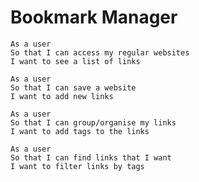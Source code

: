 # Bookmark Manager #

```
As a user
So that I can access my regular websites
I want to see a list of links
```

```
As a user
So that I can save a website
I want to add new links
```

```
As a user
So that I can group/organise my links
I want to add tags to the links
```

```
As a user
So that I can find links that I want
I want to filter links by tags
```
